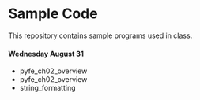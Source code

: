 # Sample Code

This repository contains sample programs used in class.

#### Wednesday August 31
- pyfe_ch02_overview
- pyfe_ch02_overview
- string_formatting 